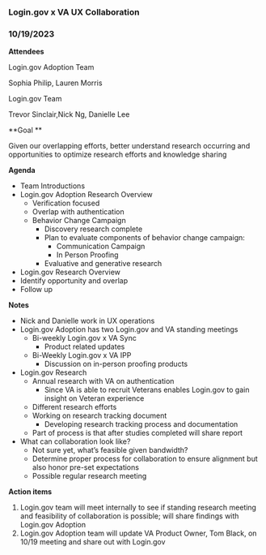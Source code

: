 

###  Login.gov x VA UX Collaboration
### 10/19/2023

**Attendees**

Login.gov Adoption Team

Sophia Philip, Lauren Morris

Login.gov Team

Trevor Sinclair,Nick Ng, Danielle Lee






**Goal **

Given our overlapping efforts, better understand research occurring and opportunities to optimize research efforts and knowledge sharing

**Agenda**



* Team Introductions
* Login.gov Adoption Research Overview
    * Verification focused
    * Overlap with authentication
    * Behavior Change Campaign
        * Discovery research complete
        * Plan to evaluate components of behavior change campaign:
            * Communication Campaign
            * In Person Proofing 
        * Evaluative and generative research
* Login.gov Research Overview
* Identify opportunity and overlap
* Follow up

**Notes**



* Nick and Danielle work in UX operations 
* Login.gov Adoption has two Login.gov and VA standing meetings
    * Bi-weekly Login.gov x VA Sync
        * Product related updates
    * Bi-Weekly Login.gov x VA IPP
        * Discussion on in-person proofing products
* Login.gov Research
    * Annual research with VA on authentication
        * Since VA is able to recruit Veterans enables Login.gov to gain insight on Veteran experience
    * Different research efforts
    * Working on research tracking document
        * Developing research tracking process and documentation
    * Part of process is that after studies completed will share report
* What can collaboration look like?
    * Not sure yet, what’s feasible given bandwidth?
    * Determine proper process for collaboration to ensure alignment but also honor pre-set expectations
    * Possible regular research meeting

**Action items**



1. Login.gov team will meet internally to see if standing research meeting and feasibility of collaboration is possible; will share findings with Login.gov Adoption
2. Login.gov Adoption team will update VA Product Owner, Tom Black, on 10/19 meeting and share out with Login.gov
